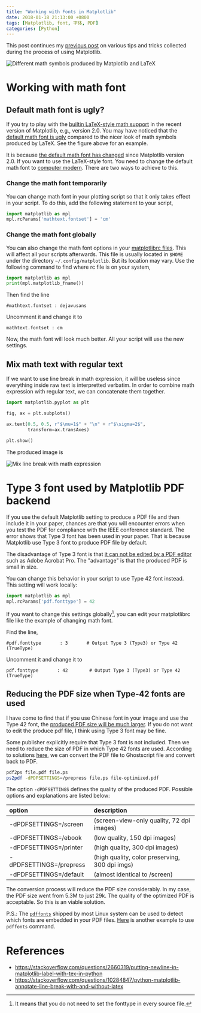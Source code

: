 ```yaml
---
title: "Working with Fonts in Matplotlib"
date: 2018-01-18 21:13:00 +0800
tags: [Matplotlib, font, 字体, PDF]
categories: [Python]
---
```


This post continues my [previous post](https://jdhao.github.io/2017/11/16/matplotlib-plotting-notes/)
on various tips and tricks collected during the process of using Matplotlib.

<img src="https://blog-resource-1257868508.file.myqcloud.com/18-1-18/39303776.jpg"
         title="Different math symbols produced by Matplotlib and LaTeX"
         style="float: middle;">

<!--more-->

# Working with math font

## Default math font is ugly?

If you try to play with the [builtin LaTeX-style math
support](https://matplotlib.org/users/mathtext.html) in the recent version of
Matplotlib, e.g., version 2.0. You may have noticed that the [default math font
is ugly](https://github.com/matplotlib/matplotlib/issues/7921/) compared to the
nicer look of math symbols produced by LaTeX. See the figure above for an
example.

It is because [the default math font has
changed](https://matplotlib.org/users/dflt_style_changes.html#math-text) since
Matplotlib version 2.0. If you want to use the LaTeX-style font. You need to
change the default math font to [computer
modern](https://en.wikipedia.org/wiki/Computer_Modern). There are two ways to
achieve to this.

### Change the math font temporarily

You can change math font in your plotting script so that it only takes effect
in your script. To do this, add the following statement to your script,

```python
import matplotlib as mpl
mpl.rcParams['mathtext.fontset'] = 'cm'
```

### Change the math font globally

You can also change the math font options in your [matplotlibrc
files](https://matplotlib.org/users/customizing.html#matplotlib-rcparams). This
will affect all your scripts afterwards. This file is usually located in
`$HOME` under the directory `~/.config/matplotlib`. But its location may vary.
Use the following command to find where rc file is on your system,

```python
import matplotlib as mpl
print(mpl.matplotlib_fname())
```

Then find the line

```
#mathtext.fontset : dejavusans
```

Uncomment it and change it to

```
mathtext.fontset : cm
```

Now, the math font will look much better. All your script will use the new
settings.

## Mix math text with regular text

If we want to use line break in math expression, it will be useless since
everything inside raw text is interpretted verbatim. In order to combine math
expression with regular text, we can concatenate them together.

```python
import matplotlib.pyplot as plt

fig, ax = plt.subplots()

ax.text(0.5, 0.5, r"$\mu=1$" + "\n" + r"$\sigma=2$",
        transform=ax.transAxes)

plt.show()
```

The produced image is

<img src="https://blog-resource-1257868508.file.myqcloud.com/18-5-2/65111903.jpg"
         title="Mix line break with math expression"
         style="float: middle;">

# Type 3 font used by Matplotlib PDF backend

If you use the default Matplotlib setting to produce a PDF file and then
include it in your paper, chances are that you will encounter errors when you
test the PDF for compliance with the IEEE conference standard. The error shows
that Type 3 font has been used in your paper. That is because Matplotlib use
Type 3 font to produce PDF file by default.

The disadvantage of Type 3 font is that [it can not be edited by a PDF
editor](https://stackoverflow.com/questions/5956182/cannot-edit-text-in-chart-exported-by-matplotlib-and-opened-in-illustrator)
such as Adobe Acrobat Pro. The "advantage" is that the produced PDF is small in
size.

You can change this behavior in your script to use Type 42 font instead. This
setting will work locally:

```python
import matplotlib as mpl
mpl.rcParams['pdf.fonttype'] = 42
```

If you want to change this settings globally[^1], you can edit your
matplotlibrc file like the example of changing math font.

Find the line,

```
#pdf.fonttype       : 3       # Output Type 3 (Type3) or Type 42 (TrueType)
```

Uncomment it and change it to

```
pdf.fonttype       : 42        # Output Type 3 (Type3) or Type 42 (TrueType)
```

## Reducing the PDF size when Type-42 fonts are used

I have come to find that if you use Chinese font in your image and use the Type
42 font, the [produced PDF size will be much
larger](https://github.com/matplotlib/matplotlib/issues/11303). If you do not
want to edit the produce pdf file, I think using Type 3 font may be fine.

Some publisher explicitly require that Type 3 font is not included. Then we
need to reduce the size of PDF in which Type 42 fonts are used. According to
solutions [here](https://stackoverflow.com/a/14384178/6064933), we can convert
the PDF file to Ghostscript file and convert back to PDF.

```bash
pdf2ps file.pdf file.ps
ps2pdf -dPDFSETTINGS=/prepress file.ps file-optimized.pdf
```

The option `-dPDFSETTINGS` defines the quality of the produced PDF. Possible
options and explanations are listed below:

|  option               | description |
|:-----------------------|:--------------------------------|
|-dPDFSETTINGS=/screen  | (screen-view-only quality, 72 dpi images)|
|-dPDFSETTINGS=/ebook   | (low quality, 150 dpi images)|
|-dPDFSETTINGS=/printer | (high quality, 300 dpi images)|
|-dPDFSETTINGS=/prepress| (high quality, color preserving, 300 dpi imgs)|
|-dPDFSETTINGS=/default | (almost identical to /screen)|

The conversion process will reduce the PDF size considerably. In my case, the
PDF size went from 5.3M to just 29k. The quality of the optimized PDF is
acceptable. So this is an viable solution.

P.S.: The [`pdffonts`](https://stackoverflow.com/a/614694/6064933) shipped by
most Linux system can be used to detect which fonts are embedded in your PDF
files.
[Here](https://superuser.com/questions/183313/view-list-of-embedded-fonts-in-pdf-file-with-preview)
is another example to use `pdffonts` command.

# References

+ <https://stackoverflow.com/questions/2660319/putting-newline-in-matplotlib-label-with-tex-in-python>
+ <https://stackoverflow.com/questions/10284847/python-matplotlib-annotate-line-break-with-and-without-latex>

[^1]: It means that you do not need to set the fonttype in every source file.
